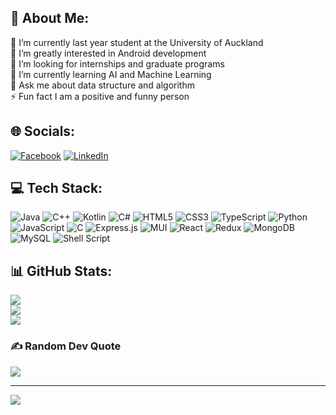 ## 💫 About Me:
🔭 I’m currently last year student at the University of Auckland<br>👯 I’m greatly interested in Android development<br>🤝 I’m looking for internships and graduate programs<br>🌱 I’m currently learning AI and Machine Learning<br>💬 Ask me about data structure and algorithm<br>⚡ Fun fact I am a positive and funny person


## 🌐 Socials:
[![Facebook](https://img.shields.io/badge/Facebook-%231877F2.svg?logo=Facebook&logoColor=white)](https://www.facebook.com/profile.php?id=100040586693552) [![LinkedIn](https://img.shields.io/badge/LinkedIn-%230077B5.svg?logo=linkedin&logoColor=white)](https://www.linkedin.com/in/qingyang-li-372899209/) 

## 💻 Tech Stack:
![Java](https://img.shields.io/badge/java-%23ED8B00.svg?style=flat-square&logo=java&logoColor=white) ![C++](https://img.shields.io/badge/c++-%2300599C.svg?style=flat-square&logo=c%2B%2B&logoColor=white) ![Kotlin](https://img.shields.io/badge/kotlin-%230095D5.svg?style=flat-square&logo=kotlin&logoColor=white) ![C#](https://img.shields.io/badge/c%23-%23239120.svg?style=flat-square&logo=c-sharp&logoColor=white) ![HTML5](https://img.shields.io/badge/html5-%23E34F26.svg?style=flat-square&logo=html5&logoColor=white) ![CSS3](https://img.shields.io/badge/css3-%231572B6.svg?style=flat-square&logo=css3&logoColor=white) ![TypeScript](https://img.shields.io/badge/typescript-%23007ACC.svg?style=flat-square&logo=typescript&logoColor=white) ![Python](https://img.shields.io/badge/python-3670A0?style=flat-square&logo=python&logoColor=ffdd54) ![JavaScript](https://img.shields.io/badge/javascript-%23323330.svg?style=flat-square&logo=javascript&logoColor=%23F7DF1E) ![C](https://img.shields.io/badge/c-%2300599C.svg?style=flat-square&logo=c&logoColor=white) ![Express.js](https://img.shields.io/badge/express.js-%23404d59.svg?style=flat-square&logo=express&logoColor=%2361DAFB) ![MUI](https://img.shields.io/badge/MUI-%230081CB.svg?style=flat-square&logo=material-ui&logoColor=white) ![React](https://img.shields.io/badge/react-%2320232a.svg?style=flat-square&logo=react&logoColor=%2361DAFB) ![Redux](https://img.shields.io/badge/redux-%23593d88.svg?style=flat-square&logo=redux&logoColor=white) ![MongoDB](https://img.shields.io/badge/MongoDB-%234ea94b.svg?style=flat-square&logo=mongodb&logoColor=white) ![MySQL](https://img.shields.io/badge/mysql-%2300f.svg?style=flat-square&logo=mysql&logoColor=white) ![Shell Script](https://img.shields.io/badge/shell_script-%23121011.svg?style=flat-square&logo=gnu-bash&logoColor=white)
## 📊 GitHub Stats:
![](https://github-readme-stats.vercel.app/api?username=qingyang0506&theme=tokyonight&hide_border=true&include_all_commits=false&count_private=false)<br/>
![](https://github-readme-streak-stats.herokuapp.com/?user=qingyang0506&theme=tokyonight&hide_border=true)<br/>
![](https://github-readme-stats.vercel.app/api/top-langs/?username=qingyang0506&theme=tokyonight&hide_border=true&include_all_commits=false&count_private=false&layout=compact)

### ✍️ Random Dev Quote
![](https://quotes-github-readme.vercel.app/api?type=horizontal&theme=tokyonight)

---
[![](https://visitcount.itsvg.in/api?id=qingyang0506&icon=0&color=0)](https://visitcount.itsvg.in)

<!-- Proudly created with GPRM ( https://gprm.itsvg.in ) -->
